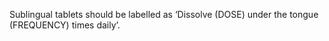 Sublingual tablets should be labelled as ‘Dissolve (DOSE) under the tongue (FREQUENCY) times daily’.
